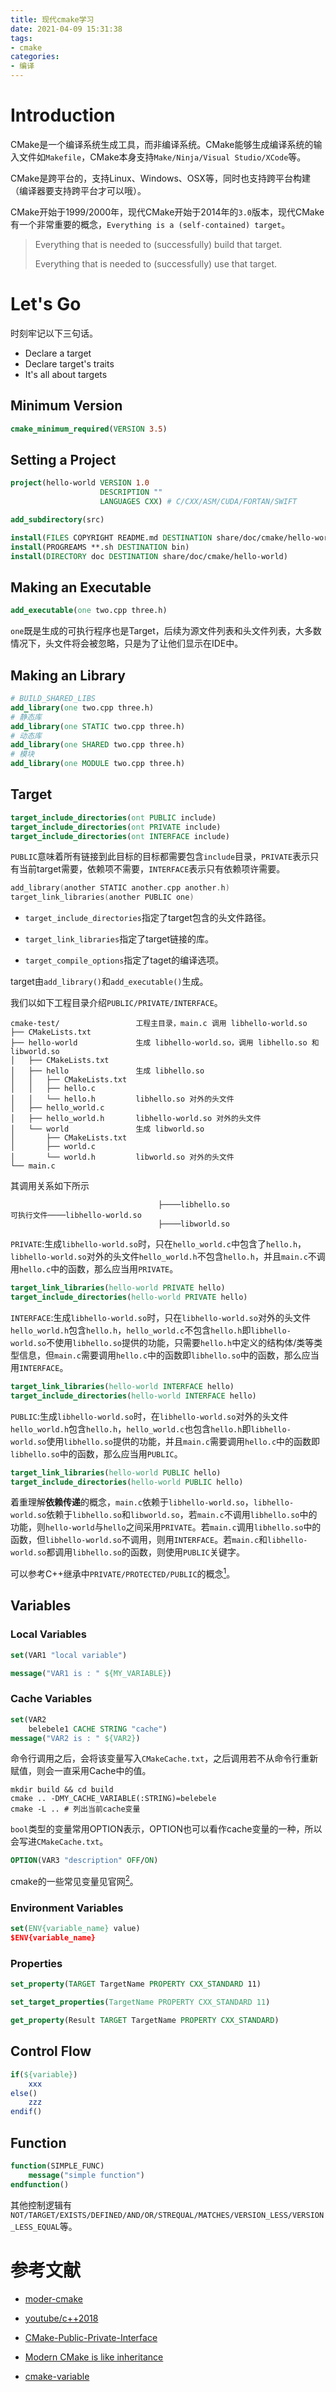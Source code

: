 ```yaml
---
title: 现代cmake学习
date: 2021-04-09 15:31:38
tags:
- cmake
categories:
- 编译
---
```


# Introduction
CMake是一个编译系统生成工具，而非编译系统。CMake能够生成编译系统的输入文件如`Makefile`，CMake本身支持`Make/Ninja/Visual Studio/XCode`等。

CMake是跨平台的，支持Linux、Windows、OSX等，同时也支持跨平台构建（编译器要支持跨平台才可以哦）。

CMake开始于1999/2000年，现代CMake开始于2014年的`3.0`版本，现代CMake有一个非常重要的概念，`Everything is a (self-contained) target`。

> Everything that is needed to (successfully) build that target.
>  
> Everything that is needed to (successfully) use that target.

# Let's Go
时刻牢记以下三句话。

- Declare a target
- Declare target's traits
- It's all about targets

## Minimum Version

```cmake
cmake_minimum_required(VERSION 3.5)
```


## Setting a Project
```cmake
project(hello-world VERSION 1.0
                    DESCRIPTION ""
                    LANGUAGES CXX) # C/CXX/ASM/CUDA/FORTAN/SWIFT

add_subdirectory(src)

install(FILES COPYRIGHT README.md DESTINATION share/doc/cmake/hello-world)
install(PROGREAMS **.sh DESTINATION bin)
install(DIRECTORY doc DESTINATION share/doc/cmake/hello-world)
```

## Making an Executable
```cmake
add_executable(one two.cpp three.h)
```
`one`既是生成的可执行程序也是Target，后续为源文件列表和头文件列表，大多数情况下，头文件将会被忽略，只是为了让他们显示在IDE中。

## Making an Library
```cmake
# BUILD_SHARED_LIBS
add_library(one two.cpp three.h)
# 静态库
add_library(one STATIC two.cpp three.h)
# 动态库
add_library(one SHARED two.cpp three.h)
# 模块
add_library(one MODULE two.cpp three.h)
```

## Target
```cmake
target_include_directories(ont PUBLIC include)
target_include_directories(ont PRIVATE include)
target_include_directories(ont INTERFACE include)
```

`PUBLIC`意味着所有链接到此目标的目标都需要包含`include`目录，`PRIVATE`表示只有当前target需要，依赖项不需要，`INTERFACE`表示只有依赖项许需要。

```c++
add_library(another STATIC another.cpp another.h)
target_link_libraries(another PUBLIC one)
```
- `target_include_directories`指定了target包含的头文件路径。

- `target_link_libraries`指定了target链接的库。

- `target_compile_options`指定了taget的编译选项。

target由`add_library()`和`add_executable()`生成。

我们以如下工程目录介绍`PUBLIC/PRIVATE/INTERFACE`。

```shell
cmake-test/                 工程主目录，main.c 调用 libhello-world.so
├── CMakeLists.txt
├── hello-world             生成 libhello-world.so，调用 libhello.so 和 libworld.so
│   ├── CMakeLists.txt
│   ├── hello               生成 libhello.so 
│   │   ├── CMakeLists.txt
│   │   ├── hello.c
│   │   └── hello.h         libhello.so 对外的头文件
│   ├── hello_world.c
│   ├── hello_world.h       libhello-world.so 对外的头文件
│   └── world               生成 libworld.so
│       ├── CMakeLists.txt
│       ├── world.c
│       └── world.h         libworld.so 对外的头文件
└── main.c
```

其调用关系如下所示

```shell
                                 ├────libhello.so
可执行文件────libhello-world.so
                                 ├────libworld.so
```

`PRIVATE`:生成`libhello-world.so`时，只在`hello_world.c`中包含了`hello.h`，`libhello-world.so`对外的头文件`hello_world.h`不包含`hello.h`，并且`main.c`不调用`hello.c`中的函数，那么应当用`PRIVATE`。

```cmake
target_link_libraries(hello-world PRIVATE hello)
target_include_directories(hello-world PRIVATE hello)
```

`INTERFACE`:生成`libhello-world.so`时，只在`libhello-world.so`对外的头文件`hello_world.h`包含`hello.h`，`hello_world.c`不包含`hello.h`即`libhello-world.so`不使用`libhello.so`提供的功能，只需要`hello.h`中定义的结构体/类等类型信息，但`main.c`需要调用`hello.c`中的函数即`libhello.so`中的函数，那么应当用`INTERFACE`。

```cmake
target_link_libraries(hello-world INTERFACE hello)
target_include_directories(hello-world INTERFACE hello)
```

`PUBLIC`:生成`libhello-world.so`时，在`libhello-world.so`对外的头文件`hello_world.h`包含`hello.h`，`hello_world.c`也包含`hello.h`即`libhello-world.so`使用`libhello.so`提供的功能，并且`main.c`需要调用`hello.c`中的函数即`libhello.so`中的函数，那么应当用`PUBLIC`。

```cmake
target_link_libraries(hello-world PUBLIC hello)
target_include_directories(hello-world PUBLIC hello)
```

着重理解**依赖传递**的概念，`main.c`依赖于`libhello-world.so`，`libhello-world.so`依赖于`libhello.so`和`libworld.so`，若`main.c`不调用`libhello.so`中的功能，则`hello-world`与`hello`之间采用`PRIVATE`。若`main.c`调用`libhello.so`中的函数，但`libhello-world.so`不调用，则用`INTERFACE`。若`main.c`和`libhello-world.so`都调用`libhello.so`的函数，则使用`PUBLIC`关键字。

可以参考C++继承中`PRIVATE/PROTECTED/PUBLIC`的概念[<sup>1</sup>](#leimao)。
## Variables
### Local Variables
```cmake
set(VAR1 "local variable")

message("VAR1 is : " ${MY_VARIABLE})
```

### Cache Variables
```cmake
set(VAR2
    belebele1 CACHE STRING "cache")
message("VAR2 is : " ${VAR2})
```

命令行调用之后，会将该变量写入`CMakeCache.txt`，之后调用若不从命令行重新赋值，则会一直采用Cache中的值。

```shell
mkdir build && cd build
cmake .. -DMY_CACHE_VARIABLE(:STRING)=belebele
cmake -L .. # 列出当前cache变量
```

`bool`类型的变量常用OPTION表示，OPTION也可以看作cache变量的一种，所以会写进`CMakeCache.txt`。

```cmake
OPTION(VAR3 "description" OFF/ON)
```

cmake的一些常见变量见官网[<sup>2</sup>](#cmake-variable)。

### Environment Variables
```cmake
set(ENV{variable_name} value)
$ENV{variable_name}
```

### Properties
```cmake
set_property(TARGET TargetName PROPERTY CXX_STANDARD 11)

set_target_properties(TargetName PROPERTY CXX_STANDARD 11)

get_property(Result TARGET TargetName PROPERTY CXX_STANDARD)
```

## Control Flow
```cmake
if(${variable})
    xxx
else()
    zzz
endif()
```

## Function
```cmake
function(SIMPLE_FUNC)
    message("simple function")
endfunction()
```

其他控制逻辑有`NOT/TARGET/EXISTS/DEFINED/AND/OR/STREQUAL/MATCHES/VERSION_LESS/VERSION_LESS_EQUAL`等。

# 参考文献

<div id="modern-cmake"></div>

- [moder-cmake](https://cliutils.gitlab.io/modern-cmake/)

<div id="youtube"></div>

- [youtube/c++2018](https://www.youtube.com/watch?v=y7ndUhdQuU8)

<div id="leimao"></div>

- [CMake-Public-Private-Interface](https://leimao.github.io/blog/CMake-Public-Private-Interface/)

<div id="intheritance"></div>

- [Modern CMake is like inheritance](https://kubasejdak.com/modern-cmake-is-like-inheritance)

<div id="cmake-variable"></div>

- [cmake-variable](https://cmake.org/cmake/help/latest/manual/cmake-variables.7.html)
